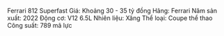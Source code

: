  Ferrari 812 Superfast
Giá: Khoảng 30 - 35 tỷ đồng
Hãng: Ferrari
Năm sản xuất: 2022
Động cơ: V12 6.5L
Nhiên liệu: Xăng
Thể loại: Coupe thể thao
Công suất: 789 mã lực